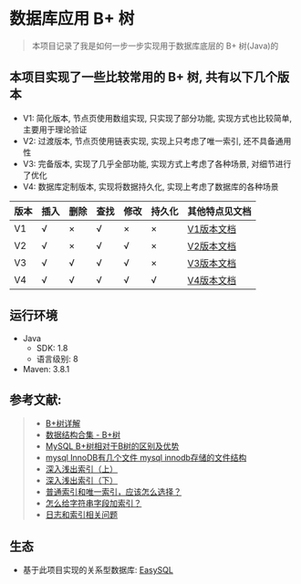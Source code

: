 # 数据库应用 B+ 树
> 本项目记录了我是如何一步一步实现用于数据库底层的 B+ 树(Java)的

## 本项目实现了一些比较常用的 B+ 树, 共有以下几个版本

- V1: 简化版本, 节点页使用数组实现, 只实现了部分功能, 实现方式也比较简单, 主要用于理论验证
- V2: 过渡版本, 节点页使用链表实现, 实现上只考虑了唯一索引, 还不具备通用性
- V3: 完备版本, 实现了几乎全部功能, 实现方式上考虑了各种场景, 对细节进行了优化
- V4: 数据库定制版本, 实现将数据持久化, 实现上考虑了数据库的各种场景

| 版本  | 插入  | 删除  | 查找  | 修改  | 持久化 | 其他特点见文档                     |
|-----|-----|-----|-----|-----|-----|-----------------------------|
| V1  | √   | ×   | √   | ×   | ×   | [V1版本文档](docs/README.V1.md) |
| V2  | √   | ×   | √   | √   | ×   | [V2版本文档](docs/README.V2.md) |
| V3  | √   | √   | √   | √   | ×   | [V3版本文档](docs/README.V3.md) |
| V4  | √   | √   | √   | √   | √   | [V4版本文档](docs/README.V4.md) |

## 运行环境
- Java
  - SDK: 1.8
  - 语言级别: 8
- Maven: 3.8.1

## 参考文献:
> - [B+树详解](https://ivanzz1001.github.io/records/post/data-structure/2018/06/16/ds-bplustree)
> - [数据结构合集 - B+树](https://www.bilibili.com/video/BV1bs421u7pY/)
> - [MySQL B+树相对于B树的区别及优势](https://juejin.cn/post/7117516433386373133)
> - [mysql InnoDB有几个文件 mysql innodb存储的文件结构](https://blog.51cto.com/u_16099267/9567953)
> - [深入浅出索引（上）](https://time.geekbang.org/column/article/69236)
> - [深入浅出索引（下）](https://time.geekbang.org/column/article/69636)
> - [普通索引和唯一索引，应该怎么选择？](https://time.geekbang.org/column/article/70848)
> - [怎么给字符串字段加索引？](https://time.geekbang.org/column/article/71492)
> - [日志和索引相关问题](https://time.geekbang.org/column/article/73161)

## 生态
- 基于此项目实现的关系型数据库: [EasySQL](https://github.com/wwkk-y/EasySQL)